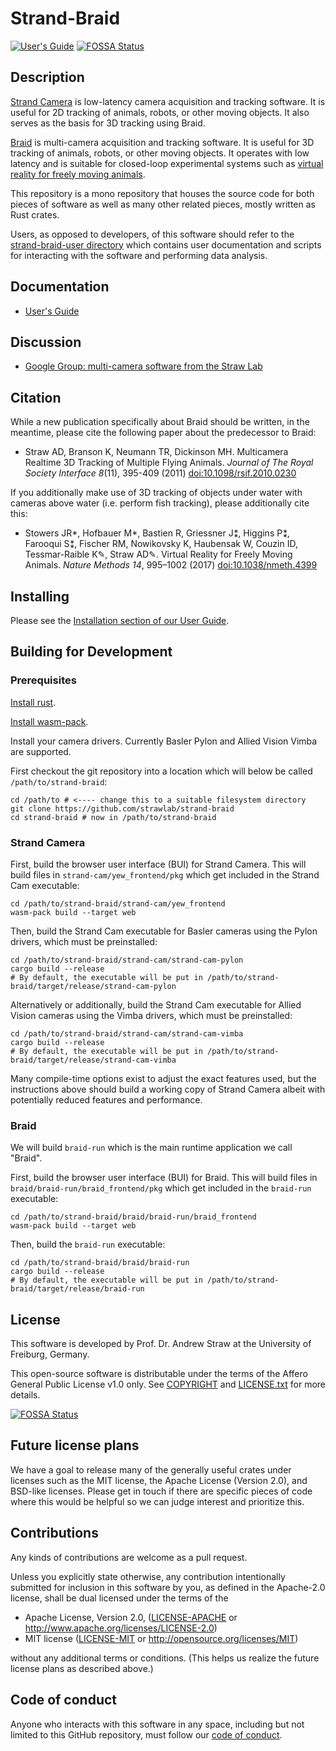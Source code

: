 # Strand-Braid

[![User's Guide](https://img.shields.io/badge/docs-User's%20Guide-blue.svg?logo=Gitbook)](https://strawlab.github.io/strand-braid/)
[![FOSSA Status](https://app.fossa.com/api/projects/git%2Bgithub.com%2Fstrawlab%2Fstrand-braid.svg?type=shield)](https://app.fossa.com/projects/git%2Bgithub.com%2Fstrawlab%2Fstrand-braid?ref=badge_shield)

## Description

[Strand Camera](https://strawlab.org/strand-cam/) is low-latency camera
acquisition and tracking software. It is useful for 2D tracking of animals,
robots, or other moving objects. It also serves as the basis for 3D tracking
using Braid.

[Braid](https://strawlab.org/braid/) is multi-camera acquisition and tracking
software. It is useful for 3D tracking of animals, robots, or other moving
objects. It operates with low latency and is suitable for closed-loop
experimental systems such as [virtual reality for freely moving
animals](https://strawlab.org/freemovr/).

This repository is a mono repository that houses the source code for both pieces
of software as well as many other related pieces, mostly written as Rust crates.

Users, as opposed to developers, of this software should refer to the
[strand-braid-user directory](strand-braid-user) which contains user
documentation and scripts for interacting with the software and performing data
analysis.

## Documentation

* [User's Guide](https://strawlab.github.io/strand-braid/)

## Discussion

* [Google Group: multi-camera software from the Straw Lab](https://groups.google.com/g/multicams)

## Citation

While a new publication specifically about Braid should be written, in the
meantime, please cite the following paper about the predecessor to Braid:

* Straw AD, Branson K, Neumann TR, Dickinson MH. Multicamera Realtime 3D
  Tracking of Multiple Flying Animals. *Journal of The Royal Society Interface
  8*(11), 395-409 (2011)
  [doi:10.1098/rsif.2010.0230](https://dx.doi.org/10.1098/rsif.2010.0230)

If you additionally make use of 3D tracking of objects under water with cameras
above water (i.e. perform fish tracking), please additionally cite this:

* Stowers JR*, Hofbauer M*, Bastien R, Griessner J⁑, Higgins P⁑, Farooqui S⁑,
  Fischer RM, Nowikovsky K, Haubensak W, Couzin ID,    Tessmar-Raible K✎, Straw
  AD✎. Virtual Reality for Freely Moving Animals. *Nature Methods 14*, 995–1002
  (2017) [doi:10.1038/nmeth.4399](https://dx.doi.org/10.1038/nmeth.4399)

## Installing

Please see the [Installation section of our User
Guide](https://strawlab.github.io/strand-braid/installation.html).

## Building for Development

### Prerequisites

[Install rust](https://rustup.rs/).

[Install wasm-pack](https://rustwasm.github.io/wasm-pack/installer/).

Install your camera drivers. Currently Basler Pylon and Allied Vision Vimba are
supported.

First checkout the git repository into a location which will below be called
`/path/to/strand-braid`:

```
cd /path/to # <---- change this to a suitable filesystem directory
git clone https://github.com/strawlab/strand-braid
cd strand-braid # now in /path/to/strand-braid
```

### Strand Camera

First, build the browser user interface (BUI) for Strand Camera. This will build
files in `strand-cam/yew_frontend/pkg` which get included in the Strand Cam
executable:

```
cd /path/to/strand-braid/strand-cam/yew_frontend
wasm-pack build --target web
```

Then, build the Strand Cam executable for Basler cameras using the Pylon
drivers, which must be preinstalled:

```
cd /path/to/strand-braid/strand-cam/strand-cam-pylon
cargo build --release
# By default, the executable will be put in /path/to/strand-braid/target/release/strand-cam-pylon
```

Alternatively or additionally, build the Strand Cam executable for Allied Vision
cameras using the Vimba drivers, which must be preinstalled:

```
cd /path/to/strand-braid/strand-cam/strand-cam-vimba
cargo build --release
# By default, the executable will be put in /path/to/strand-braid/target/release/strand-cam-vimba
```

Many compile-time options exist to adjust the exact features used, but the
instructions above should build a working copy of Strand Camera albeit with
potentially reduced features and performance.

### Braid

We will build `braid-run` which is the main runtime application we call "Braid".

First, build the browser user interface (BUI) for Braid. This will build files
in `braid/braid-run/braid_frontend/pkg` which get included in the `braid-run`
executable:

```
cd /path/to/strand-braid/braid/braid-run/braid_frontend
wasm-pack build --target web
```

Then, build the `braid-run` executable:

```
cd /path/to/strand-braid/braid/braid-run
cargo build --release
# By default, the executable will be put in /path/to/strand-braid/target/release/braid-run
```


## License

This software is developed by Prof. Dr. Andrew Straw at the University of
Freiburg, Germany.

This open-source software is distributable under the terms of the Affero General
Public License v1.0 only. See [COPYRIGHT](COPYRIGHT) and
[LICENSE.txt](LICENSE.txt) for more details.


[![FOSSA Status](https://app.fossa.com/api/projects/git%2Bgithub.com%2Fstrawlab%2Fstrand-braid.svg?type=large)](https://app.fossa.com/projects/git%2Bgithub.com%2Fstrawlab%2Fstrand-braid?ref=badge_large)

## Future license plans

We have a goal to release many of the generally useful crates under licenses
such as the MIT license, the Apache License (Version 2.0), and BSD-like
licenses. Please get in touch if there are specific pieces of code where this
would be helpful so we can judge interest and prioritize this.

## Contributions

Any kinds of contributions are welcome as a pull request.

Unless you explicitly state otherwise, any contribution intentionally submitted
for inclusion in this software by you, as defined in the Apache-2.0 license,
shall be dual licensed under the terms of the

 * Apache License, Version 2.0, ([LICENSE-APACHE](LICENSE-APACHE) or
   http://www.apache.org/licenses/LICENSE-2.0)
 * MIT license ([LICENSE-MIT](LICENSE-MIT) or
   http://opensource.org/licenses/MIT)

without any additional terms or conditions. (This helps us realize the future
license plans as described above.)

## Code of conduct

Anyone who interacts with this software in any space, including but not limited
to this GitHub repository, must follow our [code of
conduct](code_of_conduct.md).